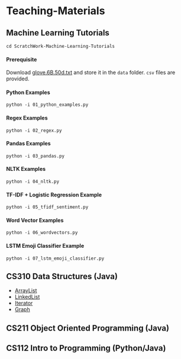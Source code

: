 # Teaching-Materials

## Machine Learning Tutorials

```cd ScratchWork-Machine-Learning-Tutorials```

#### Prerequisite
Download [glove.6B.50d.txt](https://nlp.stanford.edu/projects/glove/) and store it in the ```data``` folder.
```csv``` files are provided.

#### Python Examples
```python -i 01_python_examples.py```

#### Regex Examples
```python -i 02_regex.py```

#### Pandas Examples
```python -i 03_pandas.py```

#### NLTK Examples
```python -i 04_nltk.py```

#### TF-IDF + Logistic Regression Example
```python -i 05_tfidf_sentiment.py```

#### Word Vector Examples
```python -i 06_wordvectors.py```

#### LSTM Emoji Classifier Example
```python -i 07_lstm_emoji_classifier.py```

## CS310 Data Structures (Java)
- [ArrayList](https://github.com/jitinkrishnan/Teaching-Materials/tree/master/CS310-Data-Structures/ArrayList-Code)
- [LinkedList](https://github.com/jitinkrishnan/Teaching-Materials/tree/master/CS310-Data-Structures/LinkedList-Code)
- [Iterator](https://github.com/jitinkrishnan/Teaching-Materials/tree/master/CS310-Data-Structures/Iterator-Code)
- [Graph](https://github.com/jitinkrishnan/Teaching-Materials/tree/master/CS310-Data-Structures/Graph/code)

## CS211 Object Oriented Programming (Java)

## CS112 Intro to Programming (Python/Java)


